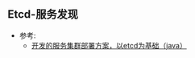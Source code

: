 ## Etcd-服务发现
- 参考:
    - [开发的服务集群部署方案，以etcd为基础（java）](https://blog.csdn.net/jinyuttt/article/details/82346909)
